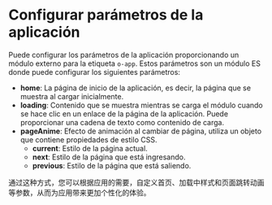 <template is="exm-article">
  <a href="../../publics/examples/use-config/demo.html" preview></a>
  <a href="../../publics/examples/use-config/app-config.mjs" main></a>
  <a href="../../publics/examples/use-config/page1.html"></a>
  <a href="../../publics/examples/use-config/page2.html"></a>
</template>

# Configurar parámetros de la aplicación

Puede configurar los parámetros de la aplicación proporcionando un módulo externo para la etiqueta `o-app`.
Estos parámetros son un módulo ES donde puede configurar los siguientes parámetros:
- **home**: La página de inicio de la aplicación, es decir, la página que se muestra al cargar inicialmente.
- **loading**: Contenido que se muestra mientras se carga el módulo cuando se hace clic en un enlace de la página de la aplicación. Puede proporcionar una cadena de texto como contenido de carga.
- **pageAnime**: Efecto de animación al cambiar de página, utiliza un objeto que contiene propiedades de estilo CSS.
  - **current**: Estilo de la página actual.
  - **next**: Estilo de la página que está ingresando.
  - **previous**: Estilo de la página que está saliendo.

通过这种方式，您可以根据应用的需要，自定义首页、加载中样式和页面跳转动画等参数，从而为应用带来更加个性化的体验。
